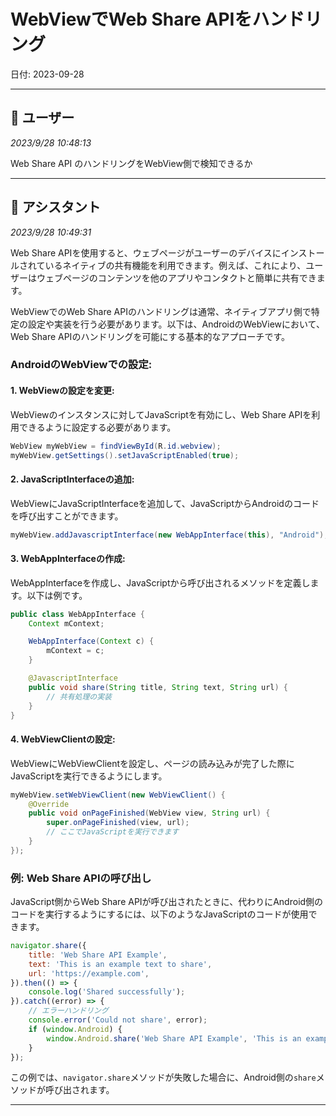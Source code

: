 # WebViewでWeb Share APIをハンドリング

日付: 2023-09-28

---

## 👤 ユーザー
*2023/9/28 10:48:13*

Web Share API のハンドリングをWebView側で検知できるか

---

## 🤖 アシスタント
*2023/9/28 10:49:31*

Web Share APIを使用すると、ウェブページがユーザーのデバイスにインストールされているネイティブの共有機能を利用できます。例えば、これにより、ユーザーはウェブページのコンテンツを他のアプリやコンタクトと簡単に共有できます。

WebViewでのWeb Share APIのハンドリングは通常、ネイティブアプリ側で特定の設定や実装を行う必要があります。以下は、AndroidのWebViewにおいて、Web Share APIのハンドリングを可能にする基本的なアプローチです。

### AndroidのWebViewでの設定:

#### 1. WebViewの設定を変更:
WebViewのインスタンスに対してJavaScriptを有効にし、Web Share APIを利用できるように設定する必要があります。

```java
WebView myWebView = findViewById(R.id.webview);
myWebView.getSettings().setJavaScriptEnabled(true);
```

#### 2. JavaScriptInterfaceの追加:
WebViewにJavaScriptInterfaceを追加して、JavaScriptからAndroidのコードを呼び出すことができます。

```java
myWebView.addJavascriptInterface(new WebAppInterface(this), "Android");
```

#### 3. WebAppInterfaceの作成:
WebAppInterfaceを作成し、JavaScriptから呼び出されるメソッドを定義します。以下は例です。

```java
public class WebAppInterface {
    Context mContext;

    WebAppInterface(Context c) {
        mContext = c;
    }

    @JavascriptInterface
    public void share(String title, String text, String url) {
        // 共有処理の実装
    }
}
```

#### 4. WebViewClientの設定:
WebViewにWebViewClientを設定し、ページの読み込みが完了した際にJavaScriptを実行できるようにします。

```java
myWebView.setWebViewClient(new WebViewClient() {
    @Override
    public void onPageFinished(WebView view, String url) {
        super.onPageFinished(view, url);
        // ここでJavaScriptを実行できます
    }
});
```

### 例: Web Share APIの呼び出し

JavaScript側からWeb Share APIが呼び出されたときに、代わりにAndroid側のコードを実行するようにするには、以下のようなJavaScriptのコードが使用できます。

```javascript
navigator.share({
    title: 'Web Share API Example',
    text: 'This is an example text to share',
    url: 'https://example.com',
}).then(() => {
    console.log('Shared successfully');
}).catch((error) => {
    // エラーハンドリング
    console.error('Could not share', error);
    if (window.Android) {
        window.Android.share('Web Share API Example', 'This is an example text to share', 'https://example.com');
    }
});
```

この例では、`navigator.share`メソッドが失敗した場合に、Android側の`share`メソッドが呼び出されます。

---
